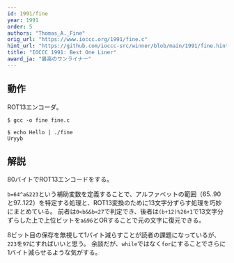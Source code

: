 ```yaml
---
id: 1991/fine
year: 1991
order: 5
authors: "Thomas_A._Fine"
orig_url: "https://www.ioccc.org/1991/fine.c"
hint_url: "https://github.com/ioccc-src/winner/blob/main/1991/fine.hint"
title: "IOCCC 1991: Best One Liner"
award_ja: "最高のワンライナー"
---
```


## 動作

ROT13エンコーダ。

```
$ gcc -o fine fine.c

$ echo Hello | ./fine
Uryyb
```

## 解説

80バイトでROT13エンコードをする。

`b=64^a&223`という補助変数を定義することで、アルファベットの範囲（65..90と97..122）を特定する処理と、ROT13変換のために13文字分ずらす処理を巧妙にまとめている。
前者は`0<b&&b<27`で判定でき、後者は`(b+12)%26+1`で13文字分ずらした上で上位ビットを`a&96`とORすることで元の文字に復元できる。

8ビット目の保存を無視して1バイト減らすことが読者の課題になっているが、`223`を`97`にすればいいと思う。
余談だが、`while`ではなく`for`にすることでさらに1バイト減らせるような気がする。
